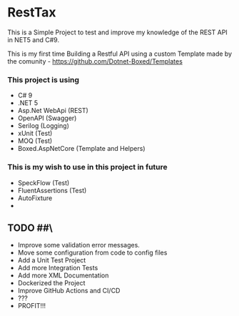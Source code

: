 # RestTax

This is a Simple Project to test and improve my knowledge of the REST API in NET5 and C#9.

This is my first time Building a Restful API using a custom Template made by the comunity - https://github.com/Dotnet-Boxed/Templates 

### This project is using ###
- C# 9
- .NET 5
- Asp.Net WebApi (REST)
- OpenAPI (Swagger)
- Serilog (Logging)
- xUnit (Test)
- MOQ (Test)
- Boxed.AspNetCore (Template and Helpers)

### This is my wish to use in this project in future ###
- SpeckFlow (Test)
- FluentAssertions (Test)
- AutoFixture
- 

## TODO ##\
- Improve some validation error messages.
- Move some configuration from code to config files
- Add a Unit Test Project
- Add more Integration Tests
- Add more XML Documentation
- Dockerized the Project
- Improve GitHub Actions and CI/CD
- ???
- PROFIT!!!
